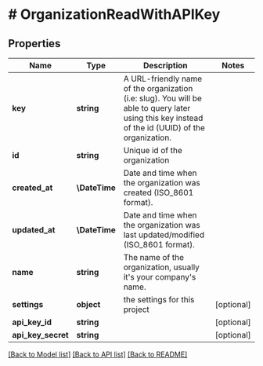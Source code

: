# # OrganizationReadWithAPIKey

## Properties

Name | Type | Description | Notes
------------ | ------------- | ------------- | -------------
**key** | **string** | A URL-friendly name of the organization (i.e: slug). You will be able to query later using this key instead of the id (UUID) of the organization. |
**id** | **string** | Unique id of the organization |
**created_at** | **\DateTime** | Date and time when the organization was created (ISO_8601 format). |
**updated_at** | **\DateTime** | Date and time when the organization was last updated/modified (ISO_8601 format). |
**name** | **string** | The name of the organization, usually it&#39;s your company&#39;s name. |
**settings** | **object** | the settings for this project | [optional]
**api_key_id** | **string** |  | [optional]
**api_key_secret** | **string** |  | [optional]

[[Back to Model list]](../../README.md#models) [[Back to API list]](../../README.md#endpoints) [[Back to README]](../../README.md)

